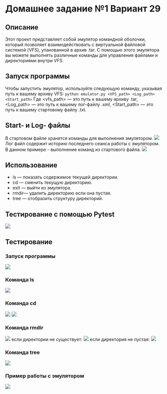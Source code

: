 # Домашнее задание №1 Вариант 29

## Описание

Этот проект представляет собой эмулятор командной оболочки, который позволяет взаимодействовать с виртуальной файловой системой (VFS), упакованной в архив .tar. С помощью этого эмулятора вы можете выполнять различные команды для управления файлами и директориями внутри VFS.


## Запуск программы

Чтобы запустить эмулятор, используйте следующую команду, указывая путь к вашему архиву VFS:  `python emulator.py <VFS_path> <Log_path> <Start_path>` Где <vfs_path> — это путь к вашему архиву .tar, <Log_path> — это путь к вашему лог-файлу .xml, <Start_path> — это путь к вашему стартовому файлу .txt.

## Start- и Log- файлы
В стартовом файле хранятся команды для выполнения эмулятором.
![](https://github.com/AntoshkA-30I/config-1/blob/main/images/%D1%81%D1%82%D0%B0%D1%80%D1%82%D0%BE%D0%B2%D1%8B%D0%B9%20%D1%81%D0%BA%D1%80%D0%B8%D0%BF%D1%82.png)
Лог файл содержит историю последнего сеанса работы с эмулятором. В данном примере - выполнение команд из стартового файла.
![](https://github.com/AntoshkA-30I/config-1/blob/main/images/%D0%BB%D0%BE%D0%B3%20%D1%84%D0%B0%D0%B9%D0%BB.png)

## Использование

-   ls — показать содержимое текущей директории.
-   cd — сменить текущую директорию.
-   exit — выйти из эмулятора.
-   rmdir— удалить директорию если она пустая.
-   tree — отобразить структуру директорий.


## Тестирование с помощью Pytest
![](https://github.com/AntoshkA-30I/config-1/blob/main/images/%D1%82%D0%B5%D1%81%D1%82%D0%B8%D1%80%D0%BE%D0%B2%D0%B0%D0%BD%D0%B8%D0%B5%20%D0%BF%D1%80%D0%BE%D0%B3%D1%80%D0%B0%D0%BC%D0%BC%D0%BE%D0%B9.png)

## Тестирование
### Запуск программы
![](https://github.com/AntoshkA-30I/config-1/blob/main/images/%D0%B7%D0%B0%D0%BF%D1%83%D1%81%D0%BA.png)
### Команда ls
![](https://github.com/AntoshkA-30I/config-1/blob/main/images/ls.png)
### Команда cd
![](https://github.com/AntoshkA-30I/config-1/blob/main/images/cd1.png)
![](https://github.com/AntoshkA-30I/config-1/blob/main/images/cd2.png)
### Команда rmdir
![](https://github.com/AntoshkA-30I/config-1/blob/main/images/rmdir%201.png)
если директории не существует:
![](https://github.com/AntoshkA-30I/config-1/blob/main/images/rmdir%20fail%201.png)
если директория не пустая:
![](https://github.com/AntoshkA-30I/config-1/blob/main/images/rmdir%20fail%202.png)
### Команда tree
![](https://github.com/AntoshkA-30I/config-1/blob/main/images/tree.png)
### Пример работы с эмулятором
![](https://github.com/AntoshkA-30I/config-1/blob/main/images/%D0%BF%D1%80%D0%B8%D0%BC%D0%B5%D1%80%20%D1%80%D0%B0%D0%B1%D0%BE%D1%82%D1%8B.gif)
